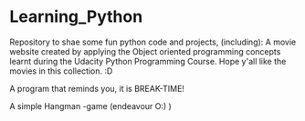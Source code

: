 # Learning_Python
Repository to shae some fun python code and projects, (including):
A movie website created by applying the Object oriented programming concepts learnt during the Udacity Python Programming Course.
Hope y'all like the movies in this collection. :D

A program that reminds you, it is BREAK-TIME!

A simple Hangman -game (endeavour O:) )

